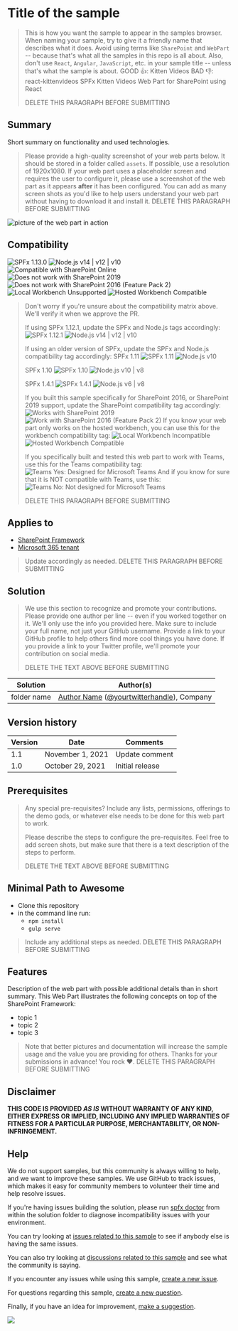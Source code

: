 # Title of the sample

> This is how you want the sample to appear in the samples browser.
> When naming your sample, try to give it a friendly name that describes what it does. Avoid using terms like `SharePoint` and `WebPart` -- because that's what all the samples in this repo is all about. Also, don't use `React`, `Angular`, `JavaScript`, etc. in your sample title -- unless that's what the sample is about.
> GOOD 👍:
>     Kitten Videos
> BAD 👎:
>     react-kittenvideos
>     SPFx Kitten Videos Web Part for SharePoint using React
>
> DELETE THIS PARAGRAPH BEFORE SUBMITTING

## Summary

Short summary on functionality and used technologies.

> Please provide a high-quality screenshot of your web parts below. It should be stored in a folder called `assets`. 
> If possible, use a resolution of 1920x1080.
> If your web part uses a placeholder screen and requires the user to configure it, please use a screenshot of the web part as it appears **after** it has been configured.
> You can add as many screen shots as you'd like to help users understand your web part without having to download it and install it.
> DELETE THIS PARAGRAPH BEFORE SUBMITTING

![picture of the web part in action](assets/preview.png)

## Compatibility

![SPFx 1.13.0](https://img.shields.io/badge/SPFx-1.13.0-green.svg)
![Node.js v14 | v12 | v10](https://img.shields.io/badge/Node.js-v14%20%7C%20v12%20%7C%20v10-green.svg) 
![Compatible with SharePoint Online](https://img.shields.io/badge/SharePoint%20Online-Compatible-green.svg)
![Does not work with SharePoint 2019](https://img.shields.io/badge/SharePoint%20Server%202019-Incompatible-red.svg "SharePoint Server 2019 requires SPFx 1.4.1 or lower")
![Does not work with SharePoint 2016 (Feature Pack 2)](https://img.shields.io/badge/SharePoint%20Server%202016%20(Feature%20Pack%202)-Incompatible-red.svg "SharePoint Server 2016 Feature Pack 2 requires SPFx 1.1")
![Local Workbench Unsupported](https://img.shields.io/badge/Local%20Workbench-Unsupported-red.svg "Local workbench is no longer available as of SPFx 1.13 and above")
![Hosted Workbench Compatible](https://img.shields.io/badge/Hosted%20Workbench-Compatible-green.svg)

> Don't worry if you're unsure about the compatibility matrix above. We'll verify it when we approve the PR. 
>
> If using SPFx 1.12.1, update the SPFx and Node.js tags accordingly:
> ![SPFx 1.12.1](https://img.shields.io/badge/SPFx-1.12.1-green.svg)
> ![Node.js v14 | v12 | v10](https://img.shields.io/badge/Node.js-v14%20%7C%20v12%20%7C%20v10-green.svg) 
>
> If using an older version of SPFx, update the SPFx and Node.js compatibility tag accordingly:
> SPFx 1.11
>    ![SPFx 1.11](https://img.shields.io/badge/SPFx-1.11.0-green.svg) 
>    ![Node.js v10](https://img.shields.io/badge/Node.js-v10-green.svg) 
>
> SPFx 1.10
>    ![SPFx 1.10](https://img.shields.io/badge/SPFx-1.10.0-green.svg) 
>    ![Node.js v10 | v8](https://img.shields.io/badge/Node.js-v10%20%7C%20v8-green.svg) 
>
> SPFx 1.4.1
>    ![SPFx 1.4.1](https://img.shields.io/badge/SPFx-1.4.1-green.svg)
>    ![Node.js v6 | v8](https://img.shields.io/badge/Node.js-LTS%206.x%20%7C%20v8-green.svg)
>
> If you built this sample specifically for SharePoint 2016, or SharePoint 2019 support, update the SharePoint compatibility tag accordingly:
> ![Works with SharePoint 2019](https://img.shields.io/badge/SharePoint%20Server%202019-Compatible-green.svg)
> ![Work with SharePoint 2016 (Feature Pack 2)](https://img.shields.io/badge/SharePoint%20Server%202016%20(Feature%20Pack%202)-Compatible-green.svg)
> If you know your web part only works on the hosted workbench, you can use this for the workbench compatibility tag:
> ![Local Workbench Incompatible](https://img.shields.io/badge/Local%20Workbench-Incompatible-red.svg "The solution requires access to XXX")
> ![Hosted Workbench Compatible](https://img.shields.io/badge/Hosted%20Workbench-Compatible-green.svg)
>
>
> If you specifically built and tested this web part to work with Teams, use this for the Teams compatibility tag:
>    ![Teams Yes: Designed for Microsoft Teams](https://img.shields.io/badge/Teams-Yes-green.svg "Designed for Microsoft Teams")
> And if you know for sure that it is NOT compatible with Teams, use this:
>    ![Teams No: Not designed for Microsoft Teams](https://img.shields.io/badge/Teams-No-red.svg "Not designed for Microsoft Teams")
>
> DELETE THIS PARAGRAPH BEFORE SUBMITTING

## Applies to

* [SharePoint Framework](https://docs.microsoft.com/sharepoint/dev/spfx/sharepoint-framework-overview)
* [Microsoft 365 tenant](https://docs.microsoft.com/sharepoint/dev/spfx/set-up-your-development-environment)

> Update accordingly as needed.
> DELETE THIS PARAGRAPH BEFORE SUBMITTING

## Solution

> We use this section to recognize and promote your contributions. Please provide one author per line -- even if you worked together on it.
> We'll only use the info you provided here. Make sure to include your full name, not just your GitHub username.
> Provide a link to your GitHub profile to help others find more cool things you have done.
> If you provide a link to your Twitter profile, we'll promote your contribution on social media.
> 
> DELETE THE TEXT ABOVE BEFORE SUBMITTING

Solution|Author(s)
--------|---------
folder name | [Author Name](LinkToYourGitHubProfile) ([@yourtwitterhandle](https://twitter.com/yourtwitterhandle)), Company

## Version history

Version|Date|Comments
-------|----|--------
1.1|November 1, 2021|Update comment
1.0|October 29, 2021|Initial release

## Prerequisites

> Any special pre-requisites? Include any lists, permissions, offerings to the demo gods, or whatever else needs to be done for this web part to work.
> 
> Please describe the steps to configure the pre-requisites. Feel free to add screen shots, but make sure that there is a text description of the steps to perform.
> 
> DELETE THE TEXT ABOVE BEFORE SUBMITTING

## Minimal Path to Awesome

* Clone this repository
* in the command line run:
  * `npm install`
  * `gulp serve`

> Include any additional steps as needed.
> DELETE THIS PARAGRAPH BEFORE SUBMITTING

## Features

Description of the web part with possible additional details than in short summary. 
This Web Part illustrates the following concepts on top of the SharePoint Framework:

* topic 1
* topic 2
* topic 3

> Note that better pictures and documentation will increase the sample usage and the value you are providing for others. Thanks for your submissions in advance! You rock ❤.
> DELETE THIS PARAGRAPH BEFORE SUBMITTING

<!--
> Don't worry, we'll take take of adding the video from the community call recording
## Video

[![YouTube video title](./assets/video-thumbnail.jpg)](https://www.youtube.com/watch?v=XXXXX "YouTube video title")
-->

## Disclaimer

**THIS CODE IS PROVIDED *AS IS* WITHOUT WARRANTY OF ANY KIND, EITHER EXPRESS OR IMPLIED, INCLUDING ANY IMPLIED WARRANTIES OF FITNESS FOR A PARTICULAR PURPOSE, MERCHANTABILITY, OR NON-INFRINGEMENT.**

## Help

We do not support samples, but this community is always willing to help, and we want to improve these samples. We use GitHub to track issues, which makes it easy for  community members to volunteer their time and help resolve issues.

If you're having issues building the solution, please run [spfx doctor](https://pnp.github.io/cli-microsoft365/cmd/spfx/spfx-doctor/) from within the solution folder to diagnose incompatibility issues with your environment.

You can try looking at [issues related to this sample](https://github.com/pnp/sp-dev-fx-webparts/issues?q=label%3AYOUR-SOLUTION-NAME) to see if anybody else is having the same issues.

You can also try looking at [discussions related to this sample](https://github.com/pnp/sp-dev-fx-webparts/discussions?discussions_q=label%3AYOUR-SOLUTION-NAME) and see what the community is saying.

If you encounter any issues while using this sample, [create a new issue](https://github.com/pnp/sp-dev-fx-webparts/issues/new?assignees=&labels=Needs%3A+Triage+%3Amag%3A%2Ctype%3Abug-suspected&template=bug-report.yml&sample=YOUR-SOLUTION-NAME&authors=@YOURGITHUBUSERNAME&title=YOUR-SOLUTION-NAME%20-%20).

For questions regarding this sample, [create a new question](https://github.com/pnp/sp-dev-fx-webparts/issues/new?assignees=&labels=Needs%3A+Triage+%3Amag%3A%2Ctype%3Abug-suspected&template=question.yml&sample=YOUR-SOLUTION-NAME&authors=@YOURGITHUBUSERNAME&title=YOUR-SOLUTION-NAME%20-%20).

Finally, if you have an idea for improvement, [make a suggestion](https://github.com/pnp/sp-dev-fx-webparts/issues/new?assignees=&labels=Needs%3A+Triage+%3Amag%3A%2Ctype%3Abug-suspected&template=suggestion.yml&sample=YOUR-SOLUTION-NAME&authors=@YOURGITHUBUSERNAME&title=YOUR-SOLUTION-NAME%20-%20).

<img src="https://telemetry.sharepointpnp.com/sp-dev-fx-webparts/samples/YOUR-SOLUTION-NAME" />
